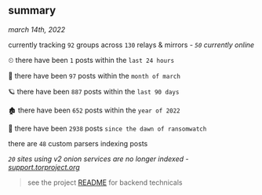 
## summary
_march 14th, 2022_

currently tracking `92` groups across `130` relays & mirrors - _`50` currently online_

⏲ there have been `1` posts within the `last 24 hours`

🦈 there have been `97` posts within the `month of march`

🪐 there have been `887` posts within the `last 90 days`

🏚 there have been `652` posts within the `year of 2022`

🦕 there have been `2938` posts `since the dawn of ransomwatch`

there are `48` custom parsers indexing posts

_`20` sites using v2 onion services are no longer indexed - [support.torproject.org](https://support.torproject.org/onionservices/v2-deprecation/)_

> see the project [README](https://github.com/thetanz/ransomwatch#ransomwatch--) for backend technicals
